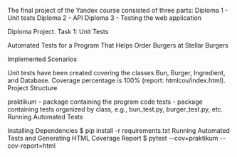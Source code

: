 The final project of the Yandex course consisted of three parts:
Diploma 1 - Unit tests
Diploma 2 - API
Diploma 3 - Testing the web application

Diploma Project. Task 1: Unit Tests

Automated Tests for a Program That Helps Order Burgers at Stellar Burgers

Implemented Scenarios

Unit tests have been created covering the classes Bun, Burger, Ingredient, and Database.
Coverage percentage is 100% (report: htmlcov/index.html).
Project Structure

praktikum - package containing the program code
tests - package containing tests organized by class, e.g., bun_test.py, burger_test.py, etc.
Running Automated Tests

Installing Dependencies
$ pip install -r requirements.txt
Running Automated Tests and Generating HTML Coverage Report
$ pytest --cov=praktikum --cov-report=html

